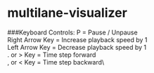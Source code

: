 # multilane-visualizer

###Keyboard Controls: 
P = Pause / Unpause\
Right Arrow Key = Increase playback speed by 1\
Left Arrow Key = Decrease playback speed by 1\
. or > Key = Time step forward\
, or < Key = Time step backward\
